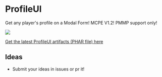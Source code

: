 # ProfileUI
Get any player's profile on a Modal Form! MCPE V1.2! PMMP support only!

![](https://poggit.pmmp.io/ci.badge/Infernus101/ProfileUI/ProfileUI)

[Get the latest ProfileUI artifacts (PHAR file) here](https://poggit.pmmp.io/ci/Infernus101/ProfileUI/ProfileUI)

## Ideas
- Submit your ideas in issues or pr it!
